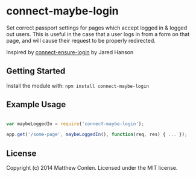 # connect-maybe-login

Set correct passport settings for pages which accept logged in & logged out users. This
is useful in the case that a user logs in from a form on that page, and will cause
their request to be properly redirected. 

Inspired by [connect-ensure-login](https://github.com/jaredhanson/connect-ensure-login) by Jared Hanson

## Getting Started
Install the module with: `npm install connect-maybe-login`

## Example Usage

```javascript

var maybeLoggedIn = require('connect-maybe-login');

app.get('/some-page', maybeLoggedIn(), function(req, res) { ... });
```
## License
Copyright (c) 2014 Matthew Conlen. Licensed under the MIT license.

